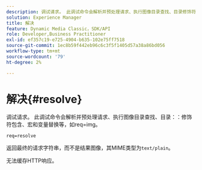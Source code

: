 ```yaml
---
description: 调试请求。 此调试命令会解析并预处理请求、执行图像目录查找、目录修饰符包含、宏和变量替换等，如req=img。
solution: Experience Manager
title: 解决
feature: Dynamic Media Classic，SDK/API
role: Developer,Business Practitioner
exl-id: ef357c19-e725-4904-b635-102e75ff7518
source-git-commit: 1ec8b59f442eb96c6c3f5f1405d57a38a86bd056
workflow-type: tm+mt
source-wordcount: '79'
ht-degree: 2%

---
```


# 解决{#resolve}

调试请求。 此调试命令会解析并预处理请求、执行图像目录查找、目录：：修饰符包含、宏和变量替换等，如req=img。

`req=resolve`

返回最终的请求字符串，而不是结果图像，其MIME类型为`text/plain`。

无法缓存HTTP响应。
